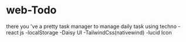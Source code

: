 # web-Todo
there you 've a pretty task manager to manage daily task
using techno
-react js
   -localStorage
-Daisy UI
-TailwindCss(nativewind)
-lucid Icon


